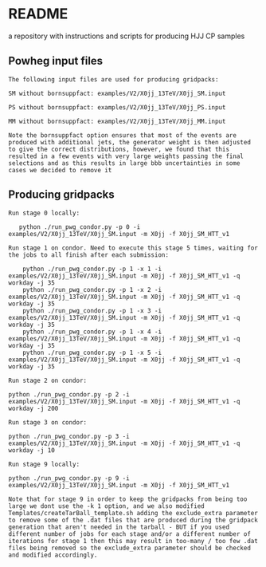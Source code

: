 # README
a repository with instructions and scripts for producing HJJ CP samples

## Powheg input files

    The following input files are used for producing gridpacks:

    SM without bornsuppfact: examples/V2/X0jj_13TeV/X0jj_SM.input 
    
    PS without bornsuppfact: examples/V2/X0jj_13TeV/X0jj_PS.input 
    
    MM without bornsuppfact: examples/V2/X0jj_13TeV/X0jj_MM.input 

    Note the bornsuppfact option ensures that most of the events are produced with additional jets, the generator weight is then adjusted to give the correct distributions, however, we found that this resulted in a few events with very large weights passing the final selections and as this results in large bbb uncertainties in some cases we decided to remove it
  

## Producing gridpacks

    Run stage 0 locally:

       python ./run_pwg_condor.py -p 0 -i examples/V2/X0jj_13TeV/X0jj_SM.input -m X0jj -f X0jj_SM_HTT_v1 

    Run stage 1 on condor. Need to execute this stage 5 times, waiting for the jobs to all finish after each submission:
    
        python ./run_pwg_condor.py -p 1 -x 1 -i examples/V2/X0jj_13TeV/X0jj_SM.input -m X0jj -f X0jj_SM_HTT_v1 -q workday -j 35
        python ./run_pwg_condor.py -p 1 -x 2 -i examples/V2/X0jj_13TeV/X0jj_SM.input -m X0jj -f X0jj_SM_HTT_v1 -q workday -j 35
        python ./run_pwg_condor.py -p 1 -x 3 -i examples/V2/X0jj_13TeV/X0jj_SM.input -m X0jj -f X0jj_SM_HTT_v1 -q workday -j 35
        python ./run_pwg_condor.py -p 1 -x 4 -i examples/V2/X0jj_13TeV/X0jj_SM.input -m X0jj -f X0jj_SM_HTT_v1 -q workday -j 35
        python ./run_pwg_condor.py -p 1 -x 5 -i examples/V2/X0jj_13TeV/X0jj_SM.input -m X0jj -f X0jj_SM_HTT_v1 -q workday -j 35

    Run stage 2 on condor:

    python ./run_pwg_condor.py -p 2 -i examples/V2/X0jj_13TeV/X0jj_SM.input -m X0jj -f X0jj_SM_HTT_v1 -q workday -j 200

    Run stage 3 on condor:

    python ./run_pwg_condor.py -p 3 -i examples/V2/X0jj_13TeV/X0jj_SM.input -m X0jj -f X0jj_SM_HTT_v1 -q workday -j 10

    Run stage 9 locally:

    python ./run_pwg_condor.py -p 9 -i examples/V2/X0jj_13TeV/X0jj_SM.input -m X0jj -f X0jj_SM_HTT_v1

    Note that for stage 9 in order to keep the gridpacks from being too large we dont use the -k 1 option, and we also modified Templates/createTarBall_template.sh adding the exclude_extra parameter to remove some of the .dat files that are produced during the gridpack generation that aren't needed in the tarball - BUT if you used different number of jobs for each stage and/or a different number of iterations for stage 1 then this may result in too-many / too few .dat files being removed so the exclude_extra parameter should be checked and modified accordingly. 

